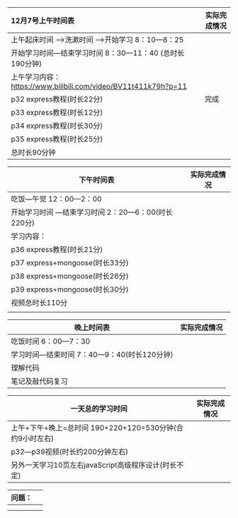 | 12月7号上午时间表                                            | 实际完成情况 |
| :----------------------------------------------------------- | ------------ |
| 上午起床时间 —>洗漱时间 —>开始学习         8：10—8：25       |              |
| 开始学习时间—结束学习时间                           8：30—11：40 (总时长190分钟) |              |
| 上午学习内容：https://www.bilibili.com/video/BV11t411k79h?p=11 |              |
| p32 express教程(时长22分)                                    | 完成         |
| p33 express教程(时长12分)                                    |              |
| p34 express教程(时长30分)                                    |              |
| p35 express教程(时长25分)                                    |              |
| 总时长90分钟                                                 |              |



| 下午时间表                                                 | 实际完成情况 |
| ---------------------------------------------------------- | ------------ |
| 吃饭—午觉   12：00—2：00                                   |              |
| 开始学习时间 —结束学习时间          2：20—6：00(时长220分) |              |
| 学习内容：                                                 |              |
| p36  express教程(时长21分)                                 |              |
| p37  express+mongoose(时长33分)                            |              |
| p38  express+mongoose(时长26分)                            |              |
| p39  express+mongoose(时长30分)                            |              |
| 视频总时长110分                                            |              |
|                                                            |              |



| 晚上时间表                                        | 实际完成情况 |
| ------------------------------------------------- | ------------ |
| 吃饭时间         6：00—7：30                      |              |
| 学习时间—结束时间        7：40—9：40(时长120分钟) |              |
| 理解代码                                          |              |
| 笔记及敲代码复习                                  |              |



| 一天总的学习时间                                             | 实际完成情况 |
| ------------------------------------------------------------ | ------------ |
| 上午+下午+晚上=总时间                190+220+120=530分钟(合约9小时左右) |              |
| p32—p39视频(时长约200分钟左右)                               |              |
| 另外一天学习10页左右javaScript高级程序设计(时长不定)         |              |




| 问题： |      |
| ------ | ---- |
|        |      |
|        |      |

